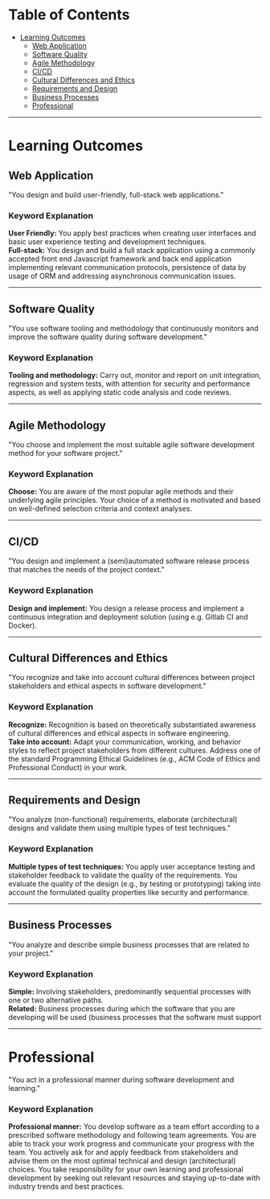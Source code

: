 # Table of Contents

- [Learning Outcomes](#learning-outcomes)
  - [Web Application](#web-application)
  - [Software Quality](#software-quality)
  - [Agile Methodology](#agile-methodology)
  - [CI/CD](#cicd)
  - [Cultural Differences and Ethics](#cultural-differences-and-ethics)
  - [Requirements and Design](#requirements-and-design)
  - [Business Processes](#business-processes)
  - [Professional](#professional)

---

# Learning Outcomes<a name="learning-outcomes"></a>

## Web Application<a name="web-application"></a>

"You design and build user-friendly, full-stack web applications."

### Keyword Explanation  

**User Friendly:** You apply best practices when creating user interfaces and basic user experience testing and development techniques.  
**Full-stack:** You design and build a full stack application using a commonly accepted front end Javascript framework and back end application implementing relevant communication protocols, persistence of data by usage of ORM and addressing asynchronous communication issues.  

---

## Software Quality<a name="software-quality"></a>

"You use software tooling and methodology that continuously monitors and improve the software quality during software development."

### Keyword Explanation  

**Tooling and methodology:** Carry out, monitor and report on unit integration, regression and system tests, with attention for security and performance aspects, as well as applying static code analysis and code reviews.  

---

## Agile Methodology<a name="agile-methodology"></a>

"You choose and implement the most suitable agile software development method for your software project."

### Keyword Explanation  

**Choose:** You are aware of the most popular agile methods and their underlying agile principles. Your choice of a method is motivated and based on well-defined selection criteria and context analyses.  

---

## CI/CD<a name="cicd"></a>

"You design and implement a (semi)automated software release process that matches the needs of the project context."

### Keyword Explanation  

**Design and implement:** You design a release process and implement a continuous integration and deployment solution (using e.g. Gitlab CI and Docker).  

---

## Cultural Differences and Ethics<a name="cultural-differences-and-ethics"></a>

"You recognize and take into account cultural differences between project stakeholders and ethical aspects in software development."

### Keyword Explanation  

**Recognize:** Recognition is based on theoretically substantiated awareness of cultural differences and ethical aspects in software engineering.  
**Take into account:** Adapt your communication, working, and behavior styles to reflect project stakeholders from different cultures. Address one of the standard Programming Ethical Guidelines (e.g., ACM Code of Ethics and Professional Conduct) in your work.  

---

## Requirements and Design<a name="requirements-and-design"></a>

"You analyze (non-functional) requirements, elaborate (architectural) designs and validate them using multiple types of test techniques."

### Keyword Explanation  

**Multiple types of test techniques:** You apply user acceptance testing and stakeholder feedback to validate the quality of the requirements. You evaluate the quality of the design (e.g., by testing or prototyping) taking into account the formulated quality properties like security and performance.  

---

## Business Processes<a name="business-processes"></a>

"You analyze and describe simple business processes that are related to your project."

### Keyword Explanation  

**Simple:** Involving stakeholders, predominantly sequential processes with one or two alternative paths.  
**Related:** Business processes during which the software that you are developing will be used (business processes that the software must support

---

# Professional<a name="professional"></a>

"You act in a professional manner during software development and learning."

### Keyword Explanation  

**Professional manner:** You develop software as a team effort according to a prescribed software methodology and following team agreements. You are able to track your work progress and communicate your progress with the team. You actively ask for and apply feedback from stakeholders and advise them on the most optimal technical and design (architectural) choices. You take responsibility for your own learning and professional development by seeking out relevant resources and staying up-to-date with industry trends and best practices.


